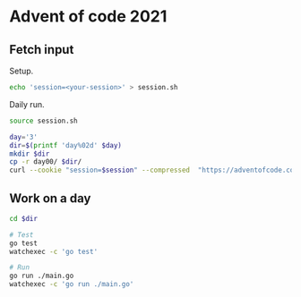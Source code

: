 # Advent of code 2021

## Fetch input

Setup.

```sh
echo 'session=<your-session>' > session.sh
```

Daily run.

```sh
source session.sh

day='3'
dir=$(printf 'day%02d' $day)
mkdir $dir
cp -r day00/ $dir/
curl --cookie "session=$session" --compressed  "https://adventofcode.com/2021/day/$day/input" > "$dir/input.txt"
```

## Work on a day

```sh
cd $dir

# Test
go test
watchexec -c 'go test'

# Run
go run ./main.go
watchexec -c 'go run ./main.go'
```
